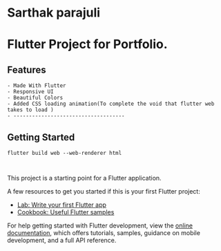 # Sarthak parajuli

# Flutter Project for Portfolio.

## Features

    - Made With Flutter
    - Responsive UI
    - Beautiful Colors
    - Added CSS loading animation(To complete the void that flutter web takes to load )
    - ------------------------------------

## Getting Started

```
flutter build web --web-renderer html
```

` `

This project is a starting point for a Flutter application.

A few resources to get you started if this is your first Flutter project:

- [Lab: Write your first Flutter app](https://docs.flutter.dev/get-started/codelab)
- [Cookbook: Useful Flutter samples](https://docs.flutter.dev/cookbook)

For help getting started with Flutter development, view the
[online documentation](https://docs.flutter.dev/), which offers tutorials,
samples, guidance on mobile development, and a full API reference.
